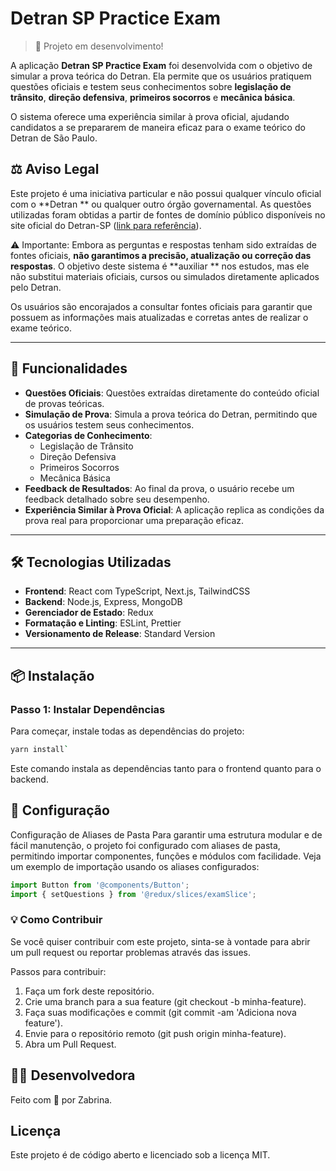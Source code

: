 # Detran SP Practice Exam

> 🚧 Projeto em desenvolvimento!

A aplicação **Detran SP Practice Exam** foi desenvolvida com o objetivo de simular a prova teórica do Detran. Ela permite que os usuários pratiquem questões oficiais e testem seus conhecimentos sobre **legislação de trânsito**, **direção defensiva**, **primeiros socorros** e **mecânica básica**.

O sistema oferece uma experiência similar à prova oficial, ajudando candidatos a se prepararem de maneira eficaz para o exame teórico do Detran de São Paulo.

## ⚖️ Aviso Legal
Este projeto é uma iniciativa particular e não possui qualquer vínculo oficial com o **Detran ** ou qualquer outro órgão governamental. As questões utilizadas foram obtidas a partir de fontes de domínio público disponíveis no site oficial do Detran-SP ([link para referência](https://www.detran.sp.gov.br/detran-prova/simulado_questoes/questoes.htm)).

⚠️ Importante: Embora as perguntas e respostas tenham sido extraídas de fontes oficiais, **não garantimos a precisão, atualização ou correção das respostas**. O objetivo deste sistema é **auxiliar ** nos estudos, mas ele não substitui materiais oficiais, cursos ou simulados diretamente aplicados pelo Detran.

Os usuários são encorajados a consultar fontes oficiais para garantir que possuem as informações mais atualizadas e corretas antes de realizar o exame teórico.

---

## 📝 Funcionalidades

- **Questões Oficiais**: Questões extraídas diretamente do conteúdo oficial de provas teóricas.
- **Simulação de Prova**: Simula a prova teórica do Detran, permitindo que os usuários testem seus conhecimentos.
- **Categorias de Conhecimento**:
  - Legislação de Trânsito
  - Direção Defensiva
  - Primeiros Socorros
  - Mecânica Básica
- **Feedback de Resultados**: Ao final da prova, o usuário recebe um feedback detalhado sobre seu desempenho.
- **Experiência Similar à Prova Oficial**: A aplicação replica as condições da prova real para proporcionar uma preparação eficaz.

---

## 🛠 Tecnologias Utilizadas

- **Frontend**: React com TypeScript, Next.js, TailwindCSS
- **Backend**: Node.js, Express, MongoDB
- **Gerenciador de Estado**: Redux
- **Formatação e Linting**: ESLint, Prettier
- **Versionamento de Release**: Standard Version

---

## 📦 Instalação

### Passo 1: Instalar Dependências

Para começar, instale todas as dependências do projeto:

```bash
yarn install`
```

Este comando instala as dependências tanto para o frontend quanto para o backend.

## 🔧 Configuração
Configuração de Aliases de Pasta
Para garantir uma estrutura modular e de fácil manutenção, o projeto foi configurado com aliases de pasta, permitindo importar componentes, funções e módulos com facilidade. Veja um exemplo de importação usando os aliases configurados:

```typescript
import Button from '@components/Button';
import { setQuestions } from '@redux/slices/examSlice';
```

### 💡 Como Contribuir
Se você quiser contribuir com este projeto, sinta-se à vontade para abrir um pull request ou reportar problemas através das issues.

Passos para contribuir:

1. Faça um fork deste repositório.
2. Crie uma branch para a sua feature (git checkout -b minha-feature).
3. Faça suas modificações e commit (git commit -am 'Adiciona nova feature').
4. Envie para o repositório remoto (git push origin minha-feature).
5. Abra um Pull Request.

## 🧑‍💻 Desenvolvedora
Feito com 💙 por Zabrina.

## Licença
Este projeto é de código aberto e licenciado sob a licença MIT.